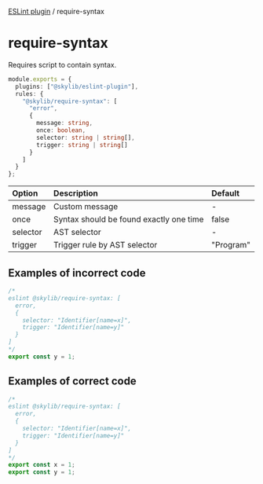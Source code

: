 [ESLint plugin](https://ilyub.github.io/eslint-plugin/) / require-syntax

# require-syntax

Requires script to contain syntax.

```ts
module.exports = {
  plugins: ["@skylib/eslint-plugin"],
  rules: {
    "@skylib/require-syntax": [
      "error",
      {
        message: string,
        once: boolean,
        selector: string | string[],
        trigger: string | string[]
      }
    ]
  }
};
```

| Option | Description | Default |
| :----- | :----- | :----- |
| message | Custom message | -|
| once | Syntax should be found exactly one time | false|
| selector | AST selector | -|
| trigger | Trigger rule by AST selector | "Program"|

## Examples of incorrect code

```ts
/*
eslint @skylib/require-syntax: [
  error,
  {
    selector: "Identifier[name=x]",
    trigger: "Identifier[name=y]"
  }
]
*/
export const y = 1;
```

## Examples of correct code

```ts
/*
eslint @skylib/require-syntax: [
  error,
  {
    selector: "Identifier[name=x]",
    trigger: "Identifier[name=y]"
  }
]
*/
export const x = 1;
export const y = 1;
```